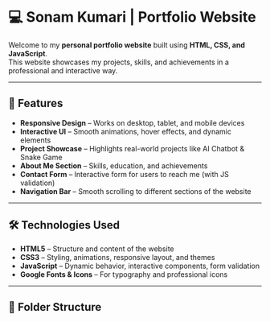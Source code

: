 # 💻 Sonam Kumari | Portfolio Website

Welcome to my **personal portfolio website** built using **HTML, CSS, and JavaScript**.  
This website showcases my projects, skills, and achievements in a professional and interactive way.

---

## 🌟 Features

- **Responsive Design** – Works on desktop, tablet, and mobile devices  
- **Interactive UI** – Smooth animations, hover effects, and dynamic elements  
- **Project Showcase** – Highlights real-world projects like AI Chatbot & Snake Game  
- **About Me Section** – Skills, education, and achievements  
- **Contact Form** – Interactive form for users to reach me (with JS validation)  
- **Navigation Bar** – Smooth scrolling to different sections of the website  

---

## 🛠️ Technologies Used

- **HTML5** – Structure and content of the website  
- **CSS3** – Styling, animations, responsive layout, and themes  
- **JavaScript** – Dynamic behavior, interactive components, form validation  
- **Google Fonts & Icons** – For typography and professional icons  

---

## 📂 Folder Structure

